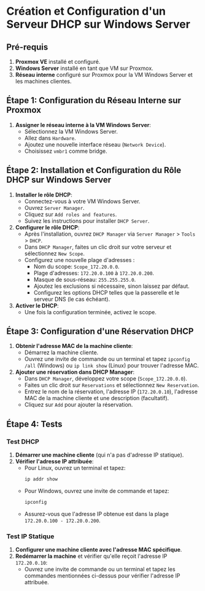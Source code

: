 # Création et Configuration d'un Serveur DHCP sur Windows Server

## Pré-requis

1. **Proxmox VE** installé et configuré.
2. **Windows Server** installé en tant que VM sur Proxmox.
3. **Réseau interne** configuré sur Proxmox pour la VM Windows Server et les machines clientes.

## Étape 1: Configuration du Réseau Interne sur Proxmox

1. **Assigner le réseau interne à la VM Windows Server**:
    - Sélectionnez la VM Windows Server.
    - Allez dans `Hardware`.
    - Ajoutez une nouvelle interface réseau (`Network Device`).
    - Choisissez `vmbr1` comme bridge.

## Étape 2: Installation et Configuration du Rôle DHCP sur Windows Server

1. **Installer le rôle DHCP**:
    - Connectez-vous à votre VM Windows Server.
    - Ouvrez `Server Manager`.
    - Cliquez sur `Add roles and features`.
    - Suivez les instructions pour installer `DHCP Server`.
2. **Configurer le rôle DHCP**:
    - Après l'installation, ouvrez `DHCP Manager` via `Server Manager` > `Tools` > `DHCP`.
    - Dans `DHCP Manager`, faites un clic droit sur votre serveur et sélectionnez `New Scope`.
    - Configurez une nouvelle plage d'adresses :
        - Nom du scope: `Scope_172.20.0.0`.
        - Plage d'adresses: `172.20.0.100` à `172.20.0.200`.
        - Masque de sous-réseau: `255.255.255.0`.
        - Ajoutez les exclusions si nécessaire, sinon laissez par défaut.
        - Configurez les options DHCP telles que la passerelle et le serveur DNS (le cas échéant).
3. **Activer le DHCP**:
    - Une fois la configuration terminée, activez le scope.

## Étape 3: Configuration d'une Réservation DHCP

1. **Obtenir l'adresse MAC de la machine cliente**:
    - Démarrez la machine cliente.
    - Ouvrez une invite de commande ou un terminal et tapez `ipconfig /all` (Windows) ou `ip link show` (Linux) pour trouver l'adresse MAC.
2. **Ajouter une réservation dans DHCP Manager**:
    - Dans `DHCP Manager`, développez votre scope (`Scope_172.20.0.0`).
    - Faites un clic droit sur `Reservations` et sélectionnez `New Reservation`.
    - Entrez le nom de la réservation, l'adresse IP (`172.20.0.10`), l'adresse MAC de la machine cliente et une description (facultatif).
    - Cliquez sur `Add` pour ajouter la réservation.

## Étape 4: Tests

### Test DHCP

1. **Démarrer une machine cliente** (qui n'a pas d'adresse IP statique).
2. **Vérifier l'adresse IP attribuée**:
    - Pour Linux, ouvrez un terminal et tapez:
      ```sh
      ip addr show
      ```
    - Pour Windows, ouvrez une invite de commande et tapez:
      ```sh
      ipconfig
      ```
    - Assurez-vous que l'adresse IP obtenue est dans la plage `172.20.0.100 - 172.20.0.200`.

### Test IP Statique

1. **Configurer une machine cliente avec l'adresse MAC spécifique**.
2. **Redémarrer la machine** et vérifier qu'elle reçoit l'adresse IP `172.20.0.10`:
    - Ouvrez une invite de commande ou un terminal et tapez les commandes mentionnées ci-dessus pour vérifier l'adresse IP attribuée.

